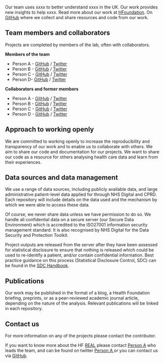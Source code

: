 Our team uses xxxx to better understand xxxx in the UK. Our work provides new insights to help xxxx. Read more about our work at [HFoundation](https://www.health.org.uk). On [GitHub](https://github.com) where we collect and share resources and code from our work. 

## Team members and collaborators
Projects are completed by members of the lab, often with collaborators.  

**Members of the team**  

* Person A - [GitHub](https://github.com) / [Twitter](https://twitter.com)
* Person B - [GitHub](https://github.com) / [Twitter](https://twitter.com)
* Person C - [GitHub](https://github.com) / [Twitter](https://twitter.com)
* Person D- [GitHub](https://github.com) / [Twitter](https://twitter.com)

**Collaborators and former members** 
 
* Person A - [GitHub](https://github.com) / [Twitter](https://twitter.com)
* Person B - [GitHub](https://github.com) / [Twitter](https://twitter.com)
* Person C - [GitHub](https://github.com) / [Twitter](https://twitter.com)
* Person D - [GitHub](https://github.com) / [Twitter](https://twitter.com)


## Approach to working openly  
We are committed to working openly to increase the reproducibility and transparency of our work and to enable us to collaborate with others. We aim to share our code and documentation for our projects. We want to share our code as a resource for others analysing health care data and learn from their experiences. 

## Data sources and data management
We use a range of data sources, including publicly available data, and large administrative patient-level data applied for through NHS Digital and CPRD. Each repository will include details on the data used and the mechanism by which we were able to access these data.  

Of course, we never share data unless we have permission to do so. We handle all confidential data on a secure server (our Secure Data Environment) which is accredited to the ISO27001 information security management standard.  It is also recognised by NHS Digital for the Data Security and Protection Toolkit.  

Project outputs are released from the server after they have been assessed for statistical disclosure to ensure that nothing is released which could be used to re-identify a patient, and/or contain confidential information.  Best practice guidance on this process (Statistical Disclosure Control, SDC) can be found in the [SDC Handbook](https://securedatagroup.org/sdc-handbook/).


## Publications
Our work may be published in the format of a blog, a Health Foundation briefing, preprints, or as a peer-reviewed academic journal article, depending on the nature of the analysis. Relevant publications will be linked in each repository. 

## Contact us
For more information on any of the projects please contact the contributor. 

If you want to know more about the HF [REAL](https://www.health.org.uk) please contact [Person A](https://www.health.org.uk/about-the-health-foundation) who leads the team, and can be found on twitter [Person A ](https://twitter.com) or you can contact us via [GitHub](https://github.com).

